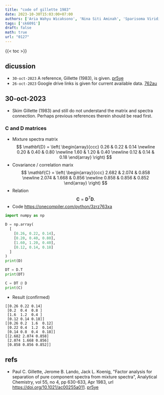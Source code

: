 ```yaml
---
title: "code of gillette 1983"
date: 2023-10-30T15:03:00+07:00
authors: ['Aria Wahyu Wicaksono', 'Nina Siti Aminah', 'Sparisoma Viridi']
tags: ['sk6091']
draft: false
math: true
url: "0127"
---
```

{{< toc >}}


## dicussion
+ `30-oct-2023` A reference, Gillette (1983), is given. [pr5ye](https://osf.io/pr5ye)
+ `26-oct-2023` Google drive links is given for current available data. [762au](https://osf.io/762au)



## 30-oct-2023
+ Skim Gillette (1983) and still do not understand the matrix and spectra connection. Perhaps previous references therein should be read first.

### $\mathbf{C}$ and $\mathbf{D}$ matrices
+ Mixture spectra matrix
$$
\mathbf{D} = \left(
\begin{array}{ccc}
0.26 & 0.22 & 0.14 \newline
0.20 & 0.40 & 0.80 \newline
1.60 & 1.20 & 0.40 \newline
0.12 & 0.14 & 0.18
\end{array}
\right)
$$
+ Covariance / correlation marix
$$
\mathbf{C} = \left(
\begin{array}{ccc}
2.682 & 2.074 & 0.858 \newline
2.074 & 1.668 & 0.856 \newline
0.858 & 0.856 & 0.852
\end{array}
\right)
$$
+ Relation
$$
\mathbf{C} = \mathbf{D}^T \mathbf{D}.
$$
+ Code https://onecompiler.com/python/3zrz763xa
```python
import numpy as np

D = np.array(
  [
    [0.26, 0.22, 0.14],
    [0.20, 0.40, 0.80],
    [1.60, 1.20, 0.40],
    [0.12, 0.14, 0.18]
  ]
)
print(D)

DT = D.T
print(DT)

C = DT @ D
print(C)
```
+ Result (confirmed)
```shell
[[0.26 0.22 0.14]
 [0.2  0.4  0.8 ]
 [1.6  1.2  0.4 ]
 [0.12 0.14 0.18]]
[[0.26 0.2  1.6  0.12]
 [0.22 0.4  1.2  0.14]
 [0.14 0.8  0.4  0.18]]
[[2.682 2.074 0.858]
 [2.074 1.668 0.856]
 [0.858 0.856 0.852]]
```


## refs
+ Paul C. Gillette, Jerome B. Lando, Jack L. Koenig, "Factor analysis for separation of pure component spectra from mixture spectra", Analytical Chemistry, vol 55, no 4, pp 630-633, Apr 1983, url https://doi.org/10.1021/ac00255a011. [pr5ye](https://osf.io/pr5ye)
